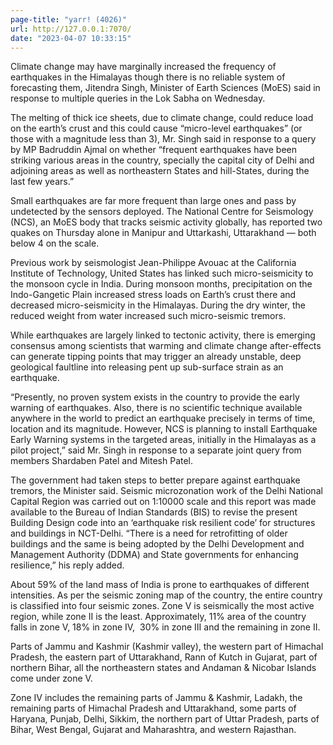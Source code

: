 ```yaml
---
page-title: "yarr! (4026)"
url: http://127.0.0.1:7070/
date: "2023-04-07 10:33:15"
---
```

Climate change may have marginally increased the frequency of earthquakes in the Himalayas though there is no reliable system of forecasting them, Jitendra Singh, Minister of Earth Sciences (MoES) said in response to multiple queries in the Lok Sabha on Wednesday.

The melting of thick ice sheets, due to climate change, could reduce load on the earth’s crust and this could cause “micro-level earthquakes” (or those with a magnitude less than 3), Mr. Singh said in response to a query by MP Badruddin Ajmal on whether “frequent earthquakes have been striking various areas in the country, specially the capital city of Delhi and adjoining areas as well as northeastern States and hill-States, during the last few years.”

Small earthquakes are far more frequent than large ones and pass by undetected by the sensors deployed. The National Centre for Seismology (NCS), an MoES body that tracks seismic activity globally, has reported two quakes on Thursday alone in Manipur and Uttarkashi, Uttarakhand — both below 4 on the scale.

Previous work by seismologist Jean-Philippe Avouac at the California Institute of Technology, United States has linked such micro-seismicity to the monsoon cycle in India. During monsoon months, precipitation on the Indo-Gangetic Plain increased stress loads on Earth’s crust there and decreased micro-seismicity in the Himalayas. During the dry winter, the reduced weight from water increased such micro-seismic tremors.

While earthquakes are largely linked to tectonic activity, there is emerging consensus among scientists that warming and climate change after-effects can generate tipping points that may trigger an already unstable, deep geological faultline into releasing pent up sub-surface strain as an earthquake.

“Presently, no proven system exists in the country to provide the early warning of earthquakes. Also, there is no scientific technique available anywhere in the world to predict an earthquake precisely in terms of time, location and its magnitude. However, NCS is planning to install Earthquake Early Warning systems in the targeted areas, initially in the Himalayas as a pilot project,” said Mr. Singh in response to a separate joint query from members Shardaben Patel and Mitesh Patel.

The government had taken steps to better prepare against earthquake tremors, the Minister said. Seismic microzonation work of the Delhi National Capital Region was carried out on 1:10000 scale and this report was made available to the Bureau of Indian Standards (BIS) to revise the present Building Design code into an ‘earthquake risk resilient code’ for structures and buildings in NCT-Delhi. “There is a need for retrofitting of older buildings and the same is being adopted by the Delhi Development and Management Authority (DDMA) and State governments for enhancing resilience,” his reply added.

About 59% of the land mass of India is prone to earthquakes of different intensities. As per the seismic zoning map of the country, the entire country is classified into four seismic zones. Zone V is seismically the most active region, while zone II is the least. Approximately, 11% area of the country falls in zone V, 18% in zone IV,  30% in zone III and the remaining in zone II.

Parts of Jammu and Kashmir (Kashmir valley), the western part of Himachal Pradesh, the eastern part of Uttarakhand, Rann of Kutch in Gujarat, part of northern Bihar, all the northeastern states and Andaman & Nicobar Islands come under zone V.

Zone IV includes the remaining parts of Jammu & Kashmir, Ladakh, the remaining parts of Himachal Pradesh and Uttarakhand, some parts of Haryana, Punjab, Delhi, Sikkim, the northern part of Uttar Pradesh, parts of Bihar, West Bengal, Gujarat and Maharashtra, and western Rajasthan.